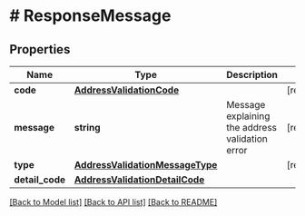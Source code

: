 # # ResponseMessage

## Properties

Name | Type | Description | Notes
------------ | ------------- | ------------- | -------------
**code** | [**AddressValidationCode**](AddressValidationCode.md) |  | [readonly] 
**message** | **string** | Message explaining the address validation error | [readonly] 
**type** | [**AddressValidationMessageType**](AddressValidationMessageType.md) |  | [readonly] 
**detail_code** | [**AddressValidationDetailCode**](AddressValidationDetailCode.md) |  | 

[[Back to Model list]](../../README.md#documentation-for-models) [[Back to API list]](../../README.md#documentation-for-api-endpoints) [[Back to README]](../../README.md)



